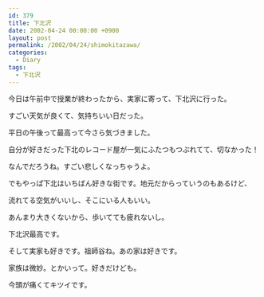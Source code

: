```yaml
---
id: 379
title: 下北沢
date: 2002-04-24 00:00:00 +0900
layout: post
permalink: /2002/04/24/shimokitazawa/
categories:
  - Diary
tags:
  - 下北沢
---
```

今日は午前中で授業が終わったから、実家に寄って、下北沢に行った。
  
すごい天気が良くて、気持ちいい日だった。
  
平日の午後って最高って今さら気づきました。

自分が好きだった下北のレコード屋が一気にふたつもつぶれてて、切なかった！
  
なんでだろうね。すごい悲しくなっちゃうよ。
  
でもやっぱ下北はいちばん好きな街です。地元だからっていうのもあるけど、
  
流れてる空気がいいし、そこにいる人もいい。
  
あんまり大きくないから、歩いてても疲れないし。
  
下北沢最高です。

そして実家も好きです。祖師谷ね。あの家は好きです。
  
家族は微妙。とかいって。好きだけども。
  
今頭が痛くてキツイです。
